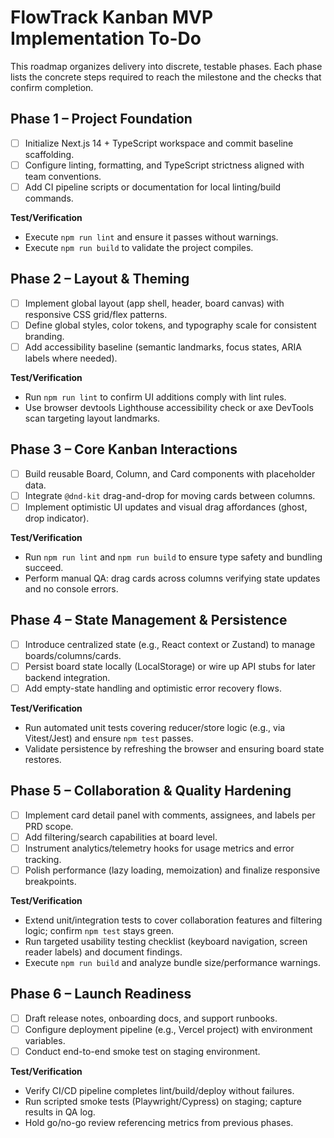 # FlowTrack Kanban MVP Implementation To-Do

This roadmap organizes delivery into discrete, testable phases. Each phase lists the concrete steps required to reach the milestone and the checks that confirm completion.

## Phase 1 – Project Foundation
- [ ] Initialize Next.js 14 + TypeScript workspace and commit baseline scaffolding.
- [ ] Configure linting, formatting, and TypeScript strictness aligned with team conventions.
- [ ] Add CI pipeline scripts or documentation for local linting/build commands.

**Test/Verification**
- Execute `npm run lint` and ensure it passes without warnings.
- Execute `npm run build` to validate the project compiles.

## Phase 2 – Layout & Theming
- [ ] Implement global layout (app shell, header, board canvas) with responsive CSS grid/flex patterns.
- [ ] Define global styles, color tokens, and typography scale for consistent branding.
- [ ] Add accessibility baseline (semantic landmarks, focus states, ARIA labels where needed).

**Test/Verification**
- Run `npm run lint` to confirm UI additions comply with lint rules.
- Use browser devtools Lighthouse accessibility check or axe DevTools scan targeting layout landmarks.

## Phase 3 – Core Kanban Interactions
- [ ] Build reusable Board, Column, and Card components with placeholder data.
- [ ] Integrate `@dnd-kit` drag-and-drop for moving cards between columns.
- [ ] Implement optimistic UI updates and visual drag affordances (ghost, drop indicator).

**Test/Verification**
- Run `npm run lint` and `npm run build` to ensure type safety and bundling succeed.
- Perform manual QA: drag cards across columns verifying state updates and no console errors.

## Phase 4 – State Management & Persistence
- [ ] Introduce centralized state (e.g., React context or Zustand) to manage boards/columns/cards.
- [ ] Persist board state locally (LocalStorage) or wire up API stubs for later backend integration.
- [ ] Add empty-state handling and optimistic error recovery flows.

**Test/Verification**
- Run automated unit tests covering reducer/store logic (e.g., via Vitest/Jest) and ensure `npm test` passes.
- Validate persistence by refreshing the browser and ensuring board state restores.

## Phase 5 – Collaboration & Quality Hardening
- [ ] Implement card detail panel with comments, assignees, and labels per PRD scope.
- [ ] Add filtering/search capabilities at board level.
- [ ] Instrument analytics/telemetry hooks for usage metrics and error tracking.
- [ ] Polish performance (lazy loading, memoization) and finalize responsive breakpoints.

**Test/Verification**
- Extend unit/integration tests to cover collaboration features and filtering logic; confirm `npm test` stays green.
- Run targeted usability testing checklist (keyboard navigation, screen reader labels) and document findings.
- Execute `npm run build` and analyze bundle size/performance warnings.

## Phase 6 – Launch Readiness
- [ ] Draft release notes, onboarding docs, and support runbooks.
- [ ] Configure deployment pipeline (e.g., Vercel project) with environment variables.
- [ ] Conduct end-to-end smoke test on staging environment.

**Test/Verification**
- Verify CI/CD pipeline completes lint/build/deploy without failures.
- Run scripted smoke tests (Playwright/Cypress) on staging; capture results in QA log.
- Hold go/no-go review referencing metrics from previous phases.
